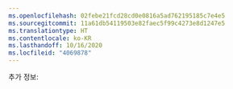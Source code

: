 ```yaml
---
ms.openlocfilehash: 02febe21fcd28cd0e0816a5ad762195185c7e4e5
ms.sourcegitcommit: 11a61db54119503e82faec5f99c4273e8d1247e5
ms.translationtype: HT
ms.contentlocale: ko-KR
ms.lasthandoff: 10/16/2020
ms.locfileid: "4069878"
---
```

추가 정보:
